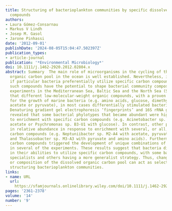 ```yaml
---
title: Structuring of bacterioplankton communities by specific dissolved organic carbon
  compounds
authors:
- Laura Gómez-Consarnau
- Markus V Lindh
- Josep M. Gasol
- Jarone Pinhassi
date: '2012-09-01'
publishDate: '2024-08-05T15:04:47.502397Z'
publication_types:
- article-journal
publication: '*Environmental Microbiology*'
doi: 10.1111/j.1462-2920.2012.02804.x
abstract: Summary  The main role of microorganisms in the cycling of the bulk dissolved
  organic carbon pool in the ocean is well established. Nevertheless, it remains unclear
  if particular bacteria preferentially utilize specific carbon compounds and whether
  such compounds have the potential to shape bacterial community composition. Enrichment
  experiments in the Mediterranean Sea, Baltic Sea and the North Sea (Skagerrak) showed
  that different low-molecular-weight organic compounds, with a proven importance
  for the growth of marine bacteria (e.g. amino acids, glucose, dimethylsulphoniopropionate,
  acetate or pyruvate), in most cases differentially stimulated bacterial growth.
  Denaturing gradient gel electrophoresis ‘fingerprints’ and 16S rRNA gene sequencing
  revealed that some bacterial phylotypes that became abundant were highly specific
  to enrichment with specific carbon compounds (e.g. Acinetobacter sp. B1-A3 with
  acetate or Psychromonas sp. B3-U1 with glucose). In contrast, other phylotypes increased
  in relative abundance in response to enrichment with several, or all, of the investigated
  carbon compounds (e.g. Neptuniibacter sp. M2-A4 with acetate, pyruvate and dimethylsulphoniopropionate,
  and Thalassobacter sp. M3-A3 with pyruvate and amino acids). Furthermore, different
  carbon compounds triggered the development of unique combinations of dominant phylotypes
  in several of the experiments. These results suggest that bacteria differ substantially
  in their abilities to utilize specific carbon compounds, with some bacteria being
  specialists and others having a more generalist strategy. Thus, changes in the supply
  or composition of the dissolved organic carbon pool can act as selective forces
  structuring bacterioplankton communities.
links:
- name: URL
  url: 
    https://sfamjournals.onlinelibrary.wiley.com/doi/10.1111/j.1462-2920.2012.02804.x
pages: '2361-2378'
volume: '14'
number: '9'
---
```

